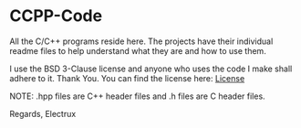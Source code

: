 # CCPP-Code

All the C/C++ programs reside here.
The projects have their individual readme files to help understand what they are and how to use them.

I use the BSD 3-Clause license and anyone who uses the code I make shall adhere to it. Thank You.
You can find the license here:
[License](https://github.com/Electrux/CCPP-Code/blob/master/LICENSE)

NOTE: .hpp files are C++ header files and .h files are C header files.

Regards,
Electrux
